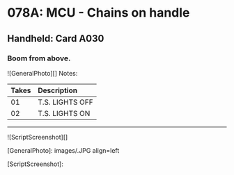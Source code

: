 # 078A: MCU - Chains on handle

## Handheld: Card A030

### Boom from above.

![GeneralPhoto][]
Notes: 

| Takes | Description |
|:---|:----|
| 01 | T.S. LIGHTS OFF |
| 02 | T.S. LIGHTS ON |

----

![ScriptScreenshot][]


[GeneralPhoto]:  images/.JPG align=left

[ScriptScreenshot]: 